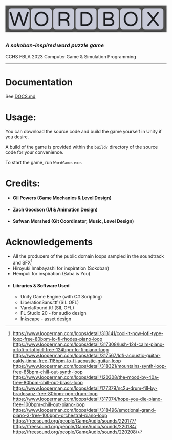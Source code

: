 # ![WordBox](WordGame.png)
###  *A sokoban-inspired word puzzle game* 
CCHS FBLA 2023 Computer Game & Simulation Programming
___

# Documentation
See [DOCS.md](DOCS.md)
# Usage:
You can download the source code and build the game yourself in Unity if you desire.

A build of the game is provided within the `build/` directory of the source code for your convenience.

To start the game, run `WordGame.exe`. 

# Credits:
- #### Gil Powers (Game Mechanics & Level Design)
- #### Zach Goodson (UI & Animation Design)
- #### Safwan Morshed (Git Coordinator, Music, Level Design)
# Acknowledgements
 - All the producers of the public domain loops sampled in the soundtrack and SFX[^1]
 - Hiroyuki Imabayashi for inspiration (Sokoban)
 - Hempuli for inspiration (Baba is You)
 - #### Libraries & Software Used
   - Unity Game Engine (with C# Scripting)
   - LiberationSans.ttf (SIL OFL)
   - VarelaRound.ttf (SIL OFL)
   - FL Studio 20 - for audio design
   - Inkscape - asset design
 
[^1]:  https://www.looperman.com/loops/detail/313141/cool-it-now-lofi-type-loop-free-80bpm-lo-fi-rhodes-piano-loop
  https://www.looperman.com/loops/detail/317308/lush-124-calm-piano-x-lofi-x-lofigirl-free-124bpm-lo-fi-piano-loop
  https://www.looperman.com/loops/detail/317567/lofi-acoustic-guitar-oakly-tinna-free-118bpm-lo-fi-acoustic-guitar-loop
  https://www.looperman.com/loops/detail/318321/mountains-synth-loop-free-85bpm-chill-out-synth-loop
  https://www.looperman.com/loops/detail/120308/the-mood-by-40a-free-80bpm-chill-out-brass-loop
  https://www.looperman.com/loops/detail/177379/nc2u-drum-fill-by-bradosanz-free-80bpm-pop-drum-loop
  https://www.looperman.com/loops/detail/317074/hope-you-die-piano-free-100bpm-chill-out-piano-loop
  https://www.looperman.com/loops/detail/318496/emotional-grand-piano-3-free-100bpm-orchestral-piano-loop
  https://freesound.org/people/GameAudio/sounds/220177/
  https://freesound.org/people/GameAudio/sounds/220184/
  https://freesound.org/people/GameAudio/sounds/220208/ 

